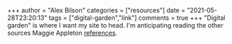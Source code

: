 +++
author = "Alex Bilson"
categories = ["resources"]
date = "2021-05-28T23:20:13"
tags = ["digital-garden","link"]
comments = true
+++
"Digital garden" is where I want my site to head. I'm anticipating reading the other sources Maggie Appleton [references](https://maggieappleton.com/garden-history).
      